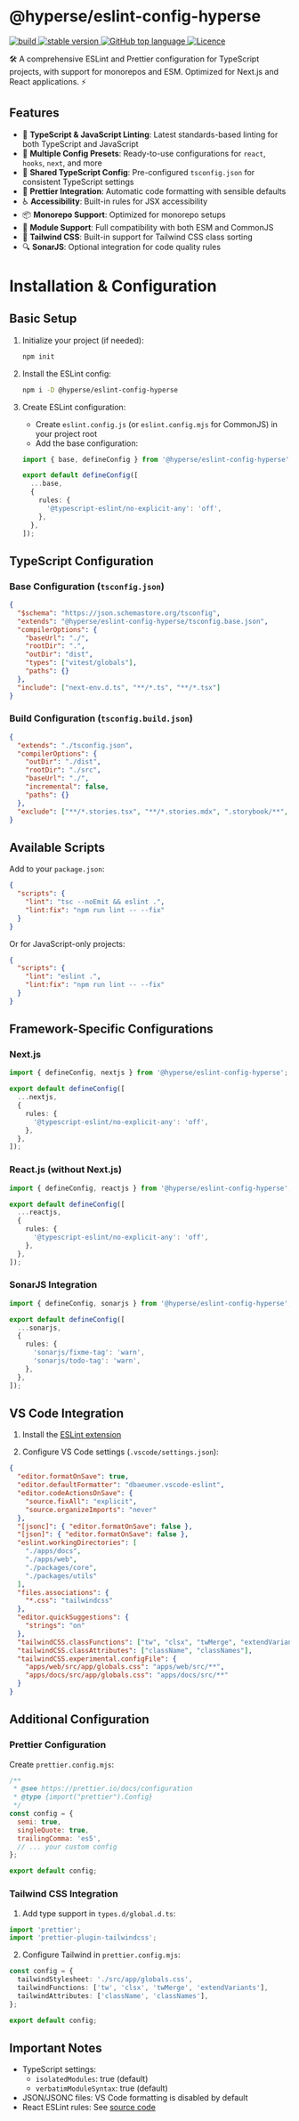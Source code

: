 # @hyperse/eslint-config-hyperse

<p align="left">
  <a aria-label="Build" href="https://github.com/hyperse-io/eslint-config-hyperse/actions?query=workflow%3ACI">
    <img alt="build" src="https://img.shields.io/github/actions/workflow/status/hyperse-io/eslint-config-hyperse/ci-integrity.yml?branch=main&label=ci&logo=github&style=flat-quare&labelColor=000000" />
  </a>
  <a aria-label="stable version" href="https://www.npmjs.com/package/@hyperse/eslint-config-hyperse">
    <img alt="stable version" src="https://img.shields.io/npm/v/%40hyperse%2Feslint-config-hyperse?branch=main&label=version&logo=npm&style=flat-quare&labelColor=000000" />
  </a>
  <a aria-label="Top language" href="https://github.com/hyperse-io/eslint-config-hyperse/search?l=typescript">
    <img alt="GitHub top language" src="https://img.shields.io/github/languages/top/hyperse-io/eslint-config-hyperse?style=flat-square&labelColor=000&color=blue">
  </a>
  <a aria-label="Licence" href="https://github.com/hyperse-io/eslint-config-hyperse/blob/main/LICENSE">
    <img alt="Licence" src="https://img.shields.io/github/license/hyperse-io/eslint-config-hyperse?style=flat-quare&labelColor=000000" />
  </a>
</p>

🛠 A comprehensive ESLint and Prettier configuration for TypeScript projects, with support for monorepos and ESM. Optimized for Next.js and React applications. ⚡️

## Features

- 🎯 **TypeScript & JavaScript Linting**: Latest standards-based linting for both TypeScript and JavaScript
- 🔧 **Multiple Config Presets**: Ready-to-use configurations for `react`, `hooks`, `next`, and more
- 📝 **Shared TypeScript Config**: Pre-configured `tsconfig.json` for consistent TypeScript settings
- 💅 **Prettier Integration**: Automatic code formatting with sensible defaults
- ♿️ **Accessibility**: Built-in rules for JSX accessibility
- 📦 **Monorepo Support**: Optimized for monorepo setups
- 🔄 **Module Support**: Full compatibility with both ESM and CommonJS
- 🎨 **Tailwind CSS**: Built-in support for Tailwind CSS class sorting
- 🔍 **SonarJS**: Optional integration for code quality rules

# Installation & Configuration

## Basic Setup

1. Initialize your project (if needed):

   ```bash
   npm init
   ```

2. Install the ESLint config:

   ```bash
   npm i -D @hyperse/eslint-config-hyperse
   ```

3. Create ESLint configuration:

   - Create `eslint.config.js` (or `eslint.config.mjs` for CommonJS) in your project root
   - Add the base configuration:

   ```ts
   import { base, defineConfig } from '@hyperse/eslint-config-hyperse';

   export default defineConfig([
     ...base,
     {
       rules: {
         '@typescript-eslint/no-explicit-any': 'off',
       },
     },
   ]);
   ```

## TypeScript Configuration

### Base Configuration (`tsconfig.json`)

```json
{
  "$schema": "https://json.schemastore.org/tsconfig",
  "extends": "@hyperse/eslint-config-hyperse/tsconfig.base.json",
  "compilerOptions": {
    "baseUrl": "./",
    "rootDir": ".",
    "outDir": "dist",
    "types": ["vitest/globals"],
    "paths": {}
  },
  "include": ["next-env.d.ts", "**/*.ts", "**/*.tsx"]
}
```

### Build Configuration (`tsconfig.build.json`)

```json
{
  "extends": "./tsconfig.json",
  "compilerOptions": {
    "outDir": "./dist",
    "rootDir": "./src",
    "baseUrl": "./",
    "incremental": false,
    "paths": {}
  },
  "exclude": ["**/*.stories.tsx", "**/*.stories.mdx", ".storybook/**", "dist"]
}
```

## Available Scripts

Add to your `package.json`:

```json
{
  "scripts": {
    "lint": "tsc --noEmit && eslint .",
    "lint:fix": "npm run lint -- --fix"
  }
}
```

Or for JavaScript-only projects:

```json
{
  "scripts": {
    "lint": "eslint .",
    "lint:fix": "npm run lint -- --fix"
  }
}
```

## Framework-Specific Configurations

### Next.js

```ts
import { defineConfig, nextjs } from '@hyperse/eslint-config-hyperse';

export default defineConfig([
  ...nextjs,
  {
    rules: {
      '@typescript-eslint/no-explicit-any': 'off',
    },
  },
]);
```

### React.js (without Next.js)

```ts
import { defineConfig, reactjs } from '@hyperse/eslint-config-hyperse';

export default defineConfig([
  ...reactjs,
  {
    rules: {
      '@typescript-eslint/no-explicit-any': 'off',
    },
  },
]);
```

### SonarJS Integration

```ts
import { defineConfig, sonarjs } from '@hyperse/eslint-config-hyperse';

export default defineConfig([
  ...sonarjs,
  {
    rules: {
      'sonarjs/fixme-tag': 'warn',
      'sonarjs/todo-tag': 'warn',
    },
  },
]);
```

## VS Code Integration

1. Install the [ESLint extension](https://marketplace.visualstudio.com/items?itemName=dbaeumer.vscode-eslint)

2. Configure VS Code settings (`.vscode/settings.json`):

```json
{
  "editor.formatOnSave": true,
  "editor.defaultFormatter": "dbaeumer.vscode-eslint",
  "editor.codeActionsOnSave": {
    "source.fixAll": "explicit",
    "source.organizeImports": "never"
  },
  "[jsonc]": { "editor.formatOnSave": false },
  "[json]": { "editor.formatOnSave": false },
  "eslint.workingDirectories": [
    "./apps/docs",
    "./apps/web",
    "./packages/core",
    "./packages/utils"
  ],
  "files.associations": {
    "*.css": "tailwindcss"
  },
  "editor.quickSuggestions": {
    "strings": "on"
  },
  "tailwindCSS.classFunctions": ["tw", "clsx", "twMerge", "extendVariants"],
  "tailwindCSS.classAttributes": ["className", "classNames"],
  "tailwindCSS.experimental.configFile": {
    "apps/web/src/app/globals.css": "apps/web/src/**",
    "apps/docs/src/app/globals.css": "apps/docs/src/**"
  }
}
```

## Additional Configuration

### Prettier Configuration

Create `prettier.config.mjs`:

```js
/**
 * @see https://prettier.io/docs/configuration
 * @type {import("prettier").Config}
 */
const config = {
  semi: true,
  singleQuote: true,
  trailingComma: 'es5',
  // ... your custom config
};

export default config;
```

### Tailwind CSS Integration

1. Add type support in `types.d/global.d.ts`:

```ts
import 'prettier';
import 'prettier-plugin-tailwindcss';
```

2. Configure Tailwind in `prettier.config.mjs`:

```ts
const config = {
  tailwindStylesheet: './src/app/globals.css',
  tailwindFunctions: ['tw', 'clsx', 'twMerge', 'extendVariants'],
  tailwindAttributes: ['className', 'classNames'],
};

export default config;
```

## Important Notes

- TypeScript settings:
  - `isolatedModules`: true (default)
  - `verbatimModuleSyntax`: true (default)
- JSON/JSONC files: VS Code formatting is disabled by default
- React ESLint rules: See [source code](https://github.com/hyperse-io/eslint-config-hyperse/blob/1e23efbfb64f4e5a8b0c6387d187b7f6341f1e61/src/rules/react.ts)
